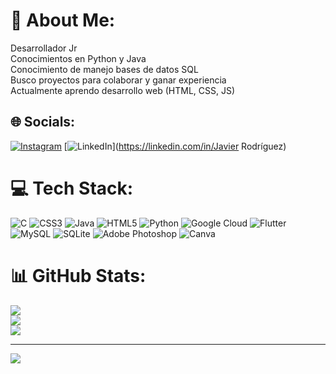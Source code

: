 # 💫 About Me:
Desarrollador Jr<br>Conocimientos en Python y Java<br>Conocimiento de manejo bases de datos SQL<br>Busco proyectos para colaborar y ganar experiencia<br>Actualmente aprendo desarrollo web (HTML, CSS, JS)


## 🌐 Socials:
[![Instagram](https://img.shields.io/badge/Instagram-%23E4405F.svg?logo=Instagram&logoColor=white)](https://instagram.com/j_codev) [![LinkedIn](https://img.shields.io/badge/LinkedIn-%230077B5.svg?logo=linkedin&logoColor=white)](https://linkedin.com/in/Javier Rodríguez) 

# 💻 Tech Stack:
![C](https://img.shields.io/badge/c-%2300599C.svg?style=for-the-badge&logo=c&logoColor=white) ![CSS3](https://img.shields.io/badge/css3-%231572B6.svg?style=for-the-badge&logo=css3&logoColor=white) ![Java](https://img.shields.io/badge/java-%23ED8B00.svg?style=for-the-badge&logo=java&logoColor=white) ![HTML5](https://img.shields.io/badge/html5-%23E34F26.svg?style=for-the-badge&logo=html5&logoColor=white) ![Python](https://img.shields.io/badge/python-3670A0?style=for-the-badge&logo=python&logoColor=ffdd54) ![Google Cloud](https://img.shields.io/badge/Google%20Cloud-%234285F4.svg?style=for-the-badge&logo=google-cloud&logoColor=white) ![Flutter](https://img.shields.io/badge/Flutter-%2302569B.svg?style=for-the-badge&logo=Flutter&logoColor=white) ![MySQL](https://img.shields.io/badge/mysql-%2300f.svg?style=for-the-badge&logo=mysql&logoColor=white) ![SQLite](https://img.shields.io/badge/sqlite-%2307405e.svg?style=for-the-badge&logo=sqlite&logoColor=white) ![Adobe Photoshop](https://img.shields.io/badge/adobephotoshop-%2331A8FF.svg?style=for-the-badge&logo=adobephotoshop&logoColor=white) ![Canva](https://img.shields.io/badge/Canva-%2300C4CC.svg?style=for-the-badge&logo=Canva&logoColor=white)
# 📊 GitHub Stats:
![](https://github-readme-stats.vercel.app/api?username=Javier02R&theme=midnight-purple&hide_border=false&include_all_commits=false&count_private=false)<br/>
![](https://github-readme-streak-stats.herokuapp.com/?user=Javier02R&theme=midnight-purple&hide_border=false)<br/>
![](https://github-readme-stats.vercel.app/api/top-langs/?username=Javier02R&theme=midnight-purple&hide_border=false&include_all_commits=false&count_private=false&layout=compact)

---
[![](https://visitcount.itsvg.in/api?id=Javier02R&icon=0&color=0)](https://visitcount.itsvg.in)

<!-- Proudly created with GPRM ( https://gprm.itsvg.in ) -->
